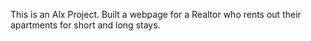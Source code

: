 This is an Alx Project.
Built a webpage for a Realtor who rents out their apartments for short and long stays.
